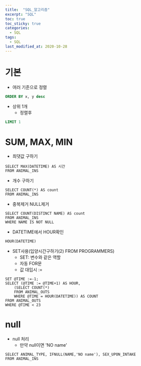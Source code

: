 ```yaml
---
title:  "SQL_알고리즘"
excerpt: "SQL"
toc: true
toc_sticky: true
categories:
  - SQL
tags:
  - SQL
last_modified_at: 2020-10-28
---
```


# 기본

* 여러 기준으로 정렬

```sql
ORDER BY x, y desc
```

* 상위 1개
  * 정렬후

```SQL
LIMIT 1
```

# SUM, MAX, MIN

* 최댓값 구하기

```
SELECT MAX(DATETIME) AS 시간
FROM ANIMAL_INS
```

* 개수 구하기

```
SELECT COUNT(*) AS count
FROM ANIMAL_INS
```

* 중복제거 NULL제거

```
SELECT COUNT(DISTINCT NAME) AS count 
FROM ANIMAL_INS
WHERE NAME IS NOT NULL
```

* DATETIME에서 HOUR확인

```
HOUR(DATETIME)
```

* SET사용(입양시간구하기(2) FROM PROGRAMMERS)
  * SET: 변수와 같은 역할
  * 자동 FOR문
  * 값 대입시 :=
```
SET @TIME :=-1;
SELECT (@TIME := @TIME+1) AS HOUR, 
    (SELECT COUNT(*)
    FROM ANIMAL_OUTS
    WHERE @TIME = HOUR(DATETIME)) AS COUNT
FROM ANIMAL_OUTS
WHERE @TIME < 23
```

# null

* null 처리
  * 만약 null이면 'NO name'
```
SELECT ANIMAL_TYPE, IFNULL(NAME,'NO name'), SEX_UPON_INTAKE
FROM ANIMAL_INS
```
